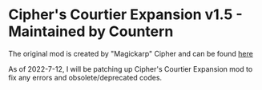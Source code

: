 # Cipher's Courtier Expansion v1.5 - Maintained by Countern
The original mod is created by "Magickarp" Cipher and can be found [here](https://steamcommunity.com/sharedfiles/filedetails/?id=1878436818)

As of 2022-7-12, I will be patching up Cipher's Courtier Expansion mod to fix any errors and obsolete/deprecated codes.
